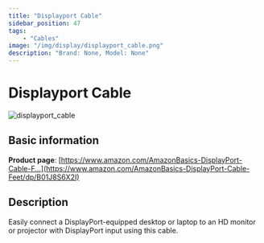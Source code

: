 ```yaml
---
title: "Displayport Cable"
sidebar_position: 47
tags:
    - "Cables"
image: "/img/display/displayport_cable.png"
description: "Brand: None, Model: None"
---
```

# Displayport Cable

![displayport_cable](/img/display/displayport_cable.png)

## Basic information

**Product page**: [https://www.amazon.com/AmazonBasics-DisplayPort-Cable-F...](https://www.amazon.com/AmazonBasics-DisplayPort-Cable-Feet/dp/B01J8S6X2I)

## Description

Easily connect a DisplayPort\-equipped desktop or laptop to an HD monitor or projector with DisplayPort input using this cable\.

